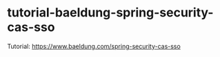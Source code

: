 # tutorial-baeldung-spring-security-cas-sso
Tutorial: https://www.baeldung.com/spring-security-cas-sso
